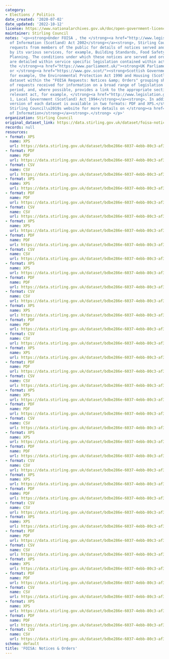 ```yaml
---
category:
- Elections / Politics
date_created: '2020-07-02'
date_updated: '2022-10-12'
license: https://www.nationalarchives.gov.uk/doc/open-government-licence/version/3/
maintainer: Stirling Council
notes: '<p><strong>Under FOISA , the </strong><a href="http://www.legislation.gov.uk/asp/2002/13/contents"><strong>Freedom
  of Information (Scotland) Act 2002</strong></a><strong>, Stirling Council receives
  requests from members of the public for details of notices served and orders issued
  by its various services, for example, Building Standards, Food Safety, Housing and
  Planning. The conditions under which these notices are served and orders issued
  are detailed within service specific legislation contained within acts passed by
  the </strong><a href="https://www.parliament.uk/"><strong>UK Parliament</strong></a><strong>
  or </strong><a href="https://www.gov.scot/"><strong>Scottish Government</strong></a><strong>,
  for example, the Environmental Protection Act 1990 and Housing (Scotland) Act 2014.</strong>\r\n\r\n<strong>Each
  dataset within the "FOISA Requests: Notices &amp; Orders" grouping shows the number
  of requests received for information on a broad range of legislation in a given
  period, and, where possible, provides a link to the appropriate section within the
  relevant act, for example, </strong><a href="http://www.legislation.gov.uk/ukpga/1994/39/section/1"><strong>Section
  1, Local Government (Scotland) Act 1994</strong></a><strong>. In addition, a printable
  version of each dataset is available in two formats: PDF and XPS.</strong>\r\n\r\n<strong>Visit
  Stirling Council\u2019s website for more details on </strong><a href="https://www.stirling.gov.uk/council-democracy/access-to-information/freedom-of-information/"><strong>Freedom
  of Information</strong></a><strong>.</strong> </p>'
organization: Stirling Council
original_dataset_link: https://data.stirling.gov.uk/dataset/foisa-notices-orders
records: null
resources:
- format: XPS
  name: XPS
  url: https://data.stirling.gov.uk/dataset/bdbe286e-6037-4ebb-80c3-af3933631774/resource/84ba0cc6-0033-48e5-93cb-e803949c1d88/download/20210320-foisa-notices-orders-oct-2019-to-dec-2019.xps
- format: PDF
  name: PDF
  url: https://data.stirling.gov.uk/dataset/bdbe286e-6037-4ebb-80c3-af3933631774/resource/7b8d72c0-7282-4fb9-9ce0-5460074fd870/download/20210320-foisa-notices-orders-oct-2019-to-dec-2019.pdf
- format: CSV
  name: CSV
  url: https://data.stirling.gov.uk/dataset/bdbe286e-6037-4ebb-80c3-af3933631774/resource/20b7989c-31d6-4fb2-8995-d59e567402ee/download/20210320-foisa-notices-orders-oct-2019-to-dec-2019.csv
- format: XPS
  name: XPS
  url: https://data.stirling.gov.uk/dataset/bdbe286e-6037-4ebb-80c3-af3933631774/resource/74aaa8fb-f465-47f9-abd3-71ce70532f33/download/20210321-foisa-notices-orders-jan-2020-to-mar-2020.xps
- format: PDF
  name: PDF
  url: https://data.stirling.gov.uk/dataset/bdbe286e-6037-4ebb-80c3-af3933631774/resource/93b5ebcb-f9b6-4adc-9710-b875afd2543f/download/20210321-foisa-notices-orders-jan-2020-to-mar-2020.pdf
- format: CSV
  name: CSV
  url: https://data.stirling.gov.uk/dataset/bdbe286e-6037-4ebb-80c3-af3933631774/resource/256d43fd-4e4f-44ca-8c32-5ef7426faa2d/download/20210321-foisa-notices-orders-jan-2020-to-mar-2020.csv
- format: XPS
  name: XPS
  url: https://data.stirling.gov.uk/dataset/bdbe286e-6037-4ebb-80c3-af3933631774/resource/1dd2a1b3-cbcc-40ee-9dcf-c8539f294e88/download/20210322-foisa-notices-orders-apr-2020-to-jun-2020.xps
- format: PDF
  name: PDF
  url: https://data.stirling.gov.uk/dataset/bdbe286e-6037-4ebb-80c3-af3933631774/resource/752c5cd5-857c-400a-b5c1-835c80a3c356/download/20210322-foisa-notices-orders-apr-2020-to-jun-2020.pdf
- format: CSV
  name: CSV
  url: https://data.stirling.gov.uk/dataset/bdbe286e-6037-4ebb-80c3-af3933631774/resource/4a1e0b6c-9f3c-4acc-90ed-04db2658ff22/download/20210322-foisa-notices-orders-apr-2020-to-jun-2020.csv
- format: XPS
  name: XPS
  url: https://data.stirling.gov.uk/dataset/bdbe286e-6037-4ebb-80c3-af3933631774/resource/b4ac6b5b-81d5-437d-bf2e-2516d3a73216/download/20210323-foisa-notices-orders-jul-2020-to-sep-2020.xps
- format: PDF
  name: PDF
  url: https://data.stirling.gov.uk/dataset/bdbe286e-6037-4ebb-80c3-af3933631774/resource/b9e72a1d-1539-4067-aa94-85d9f8901df6/download/20210323-foisa-notices-orders-jul-2020-to-sep-2020.pdf
- format: CSV
  name: CSV
  url: https://data.stirling.gov.uk/dataset/bdbe286e-6037-4ebb-80c3-af3933631774/resource/e26c8fe9-8ae5-417e-b679-72fdc58b970c/download/20210323-foisa-notices-orders-jul-2020-to-sep-2020.csv
- format: XPS
  name: XPS
  url: https://data.stirling.gov.uk/dataset/bdbe286e-6037-4ebb-80c3-af3933631774/resource/36f75cb9-ddbc-4fe0-b433-f7a29d0cf0fa/download/20210324-foisa-notices-orders-oct-2020-to-dec-2020.xps
- format: PDF
  name: PDF
  url: https://data.stirling.gov.uk/dataset/bdbe286e-6037-4ebb-80c3-af3933631774/resource/ee8a6691-73dd-4ba1-b842-49b3e5e06cea/download/20210324-foisa-notices-orders-oct-2020-to-dec-2020.pdf
- format: CSV
  name: CSV
  url: https://data.stirling.gov.uk/dataset/bdbe286e-6037-4ebb-80c3-af3933631774/resource/bf4e2267-1c3a-4b31-a63a-fc0f3d13d978/download/20210324-foisa-notices-orders-oct-2020-to-dec-2020.csv
- format: XPS
  name: XPS
  url: https://data.stirling.gov.uk/dataset/bdbe286e-6037-4ebb-80c3-af3933631774/resource/b3a87df1-30bc-43de-97a8-a160fe4e3464/download/20210903-foisa-notices-orders-jan-2021-to-mar-2021.xps
- format: PDF
  name: PDF
  url: https://data.stirling.gov.uk/dataset/bdbe286e-6037-4ebb-80c3-af3933631774/resource/719ff597-3e05-404c-a779-76a5ea6ab1dc/download/20210903-foisa-notices-orders-jan-2021-to-mar-2021.pdf
- format: CSV
  name: CSV
  url: https://data.stirling.gov.uk/dataset/bdbe286e-6037-4ebb-80c3-af3933631774/resource/6caf7981-6bf1-426c-a093-acbd37209a23/download/20210903-foisa-notices-orders-jan-2021-to-mar-2021.csv
- format: XPS
  name: XPS
  url: https://data.stirling.gov.uk/dataset/bdbe286e-6037-4ebb-80c3-af3933631774/resource/727aaec4-ee3c-417c-aab7-dccd221531e5/download/20210903-foisa-notices-orders-apr-2021-to-jun-2021.xps
- format: PDF
  name: PDF
  url: https://data.stirling.gov.uk/dataset/bdbe286e-6037-4ebb-80c3-af3933631774/resource/c05e411c-683c-4b8a-a561-acd5d76f0db1/download/20210903-foisa-notices-orders-apr-2021-to-jun-2021.pdf
- format: CSV
  name: CSV
  url: https://data.stirling.gov.uk/dataset/bdbe286e-6037-4ebb-80c3-af3933631774/resource/383e364d-01e8-4972-ad15-0273dc935218/download/20210903-foisa-notices-orders-apr-2021-to-jun-2021.csv
- format: XPS
  name: XPS
  url: https://data.stirling.gov.uk/dataset/bdbe286e-6037-4ebb-80c3-af3933631774/resource/10c20cfa-6b36-4fb9-993b-2f0a30468bd8/download/20211015-foisa-notices-orders-jul-2021-to-sep-2021.xps
- format: PDF
  name: PDF
  url: https://data.stirling.gov.uk/dataset/bdbe286e-6037-4ebb-80c3-af3933631774/resource/5b2025bb-4bb0-4114-bff8-efd9f5172088/download/20211015-foisa-notices-orders-jul-2021-to-sep-2021.pdf
- format: CSV
  name: CSV
  url: https://data.stirling.gov.uk/dataset/bdbe286e-6037-4ebb-80c3-af3933631774/resource/0670e418-ed66-460b-9950-92349fff1520/download/20211015-foisa-notices-orders-jul-2021-to-sep-2021.csv
- format: XPS
  name: XPS
  url: https://data.stirling.gov.uk/dataset/bdbe286e-6037-4ebb-80c3-af3933631774/resource/51d08033-35ad-4db5-9464-66bb28add1a0/download/20220317-foisa-notices-orders-oct-2021-to-dec-2021.xps
- format: PDF
  name: PDF
  url: https://data.stirling.gov.uk/dataset/bdbe286e-6037-4ebb-80c3-af3933631774/resource/2a2e8244-a423-485a-b622-796e2925f84c/download/20220317-foisa-notices-orders-oct-2021-to-dec-2021.pdf
- format: CSV
  name: CSV
  url: https://data.stirling.gov.uk/dataset/bdbe286e-6037-4ebb-80c3-af3933631774/resource/7dbbf2f6-c8ca-46f2-82ea-86237b3f4e40/download/20220317-foisa-notices-orders-oct-2021-to-dec-2021.csv
- format: XPS
  name: XPS
  url: https://data.stirling.gov.uk/dataset/bdbe286e-6037-4ebb-80c3-af3933631774/resource/14c60b12-cf2b-44a3-88ce-c3eab62a8fe8/download/20220429-foisa-notices-orders-jan-2022-to-mar-2022.xps
- format: PDF
  name: PDF
  url: https://data.stirling.gov.uk/dataset/bdbe286e-6037-4ebb-80c3-af3933631774/resource/d8166e82-a070-4f70-8377-ec501f063f9b/download/20220429-foisa-notices-orders-jan-2022-to-mar-2022.pdf
- format: CSV
  name: CSV
  url: https://data.stirling.gov.uk/dataset/bdbe286e-6037-4ebb-80c3-af3933631774/resource/8345c45e-7f82-43d8-826f-a23a4062a7c6/download/20220429-foisa-notices-orders-jan-2022-to-mar-2022.csv
- format: XPS
  name: XPS
  url: https://data.stirling.gov.uk/dataset/bdbe286e-6037-4ebb-80c3-af3933631774/resource/48998363-2c9c-4dc5-94de-5c9479a04963/download/20220704-stirling-council-foisa-notices-orders-apr-2022-to-jun-2022.xps
- format: PDF
  name: PDF
  url: https://data.stirling.gov.uk/dataset/bdbe286e-6037-4ebb-80c3-af3933631774/resource/e4a903f2-b2c2-4dcb-97f4-90bf7e275eb9/download/20220704-stirling-council-foisa-notices-orders-apr-2022-to-jun-2022.pdf
- format: CSV
  name: CSV
  url: https://data.stirling.gov.uk/dataset/bdbe286e-6037-4ebb-80c3-af3933631774/resource/002b60bb-833d-4b87-8443-60c78b41c2ba/download/20220704-stirling-council-foisa-notices-orders-apr-2022-to-jun-2022.csv
- format: XPS
  name: XPS
  url: https://data.stirling.gov.uk/dataset/bdbe286e-6037-4ebb-80c3-af3933631774/resource/23705201-6fad-4cf3-8fb1-60cca81fde25/download/20221012-stirling-council-foisa-notices-orders-jun-2022-to-sep-2022.xps
- format: PDF
  name: PDF
  url: https://data.stirling.gov.uk/dataset/bdbe286e-6037-4ebb-80c3-af3933631774/resource/01778e15-04b2-41a6-a010-53add95d2d5d/download/20221012-stirling-council-foisa-notices-orders-jun-2022-to-sep-2022.pdf
- format: CSV
  name: CSV
  url: https://data.stirling.gov.uk/dataset/bdbe286e-6037-4ebb-80c3-af3933631774/resource/450359ee-a5bf-464f-8ffa-c546dbb3605f/download/20221012-stirling-council-foisa-notices-orders-jun-2022-to-sep-2022.csv
schema: default
title: 'FOISA: Notices & Orders'
---
```

